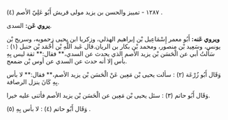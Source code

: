 ١٢٨٧ - تمييز والحسن بن يزيد مولى قريش أَبُو عَلِيّ الأصم (٤) .

**يروي عَن:** السدى.

**ويروي عَنه:** أَبُو معمر إِسْمَاعِيل بْن إبراهيم الهذلي، وزكريا ابن يحيى زحمويه، وسريج بْن يونس، وسَعِيد بْن منصور، ومحمد بْن بكار بن الريان.قال عَبد اللَّهِ بْن أَحْمَد بْن حنبل (١) : سَأَلتُ أبي عن الْحَسَن بْن يزيد الأصم الذي يحدث عن السدي،** فقال:** ثقة ليس بِهِ بأس إلا أنه حدث عن السدي عن أوس بْن ضمعج.

وَقَال أَبُو زُرْعَة (٢) : سألت يحيى بْن مَعِين عَنْ الْحَسَن بْن يزيد الأصم،** فقال:** لا بأس بِهِ كَانَ ينزل الرصافة.

وَقَال أَبُو حاتم (٣) : سئل يحيى بْن مَعِين عن الْحَسَن بْن يزيد الأصم فأثنى عليه خيرا.

وَقَال أَبُو حاتم (٤) : لا بأس بِهِ (٥) .